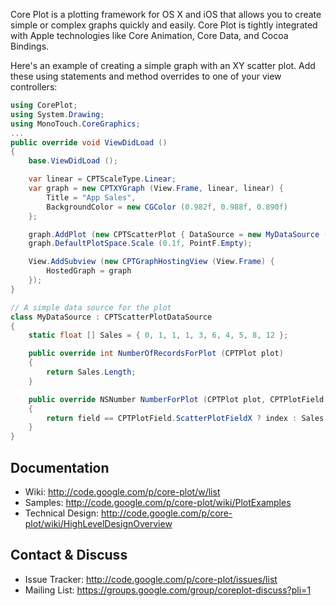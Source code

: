 Core Plot is a plotting framework for OS X and iOS that allows you to create
simple or complex graphs quickly and easily. Core Plot is tightly integrated
with Apple technologies like Core Animation, Core Data, and Cocoa Bindings.

Here's an example of creating a simple graph with an XY scatter plot.
Add these using statements and method overrides to one of your view
controllers:

```csharp
using CorePlot;
using System.Drawing;
using MonoTouch.CoreGraphics;
...
public override void ViewDidLoad ()
{
	base.ViewDidLoad ();

	var linear = CPTScaleType.Linear;
	var graph = new CPTXYGraph (View.Frame, linear, linear) {
		Title = "App Sales",
		BackgroundColor = new CGColor (0.982f, 0.988f, 0.890f)
	};

	graph.AddPlot (new CPTScatterPlot { DataSource = new MyDataSource () });
	graph.DefaultPlotSpace.Scale (0.1f, PointF.Empty);

	View.AddSubview (new CPTGraphHostingView (View.Frame) {
		HostedGraph = graph
	});
}

// A simple data source for the plot
class MyDataSource : CPTScatterPlotDataSource
{
	static float [] Sales = { 0, 1, 1, 1, 3, 6, 4, 5, 8, 12 };

	public override int NumberOfRecordsForPlot (CPTPlot plot)
	{
		return Sales.Length;
	}

	public override NSNumber NumberForPlot (CPTPlot plot, CPTPlotField field, int index)
	{
		return field == CPTPlotField.ScatterPlotFieldX ? index : Sales [index];
	}
}
```

## Documentation

* Wiki: http://code.google.com/p/core-plot/w/list
* Samples: http://code.google.com/p/core-plot/wiki/PlotExamples
* Technical Design: http://code.google.com/p/core-plot/wiki/HighLevelDesignOverview

## Contact & Discuss

* Issue Tracker: http://code.google.com/p/core-plot/issues/list
* Mailing List: https://groups.google.com/group/coreplot-discuss?pli=1
